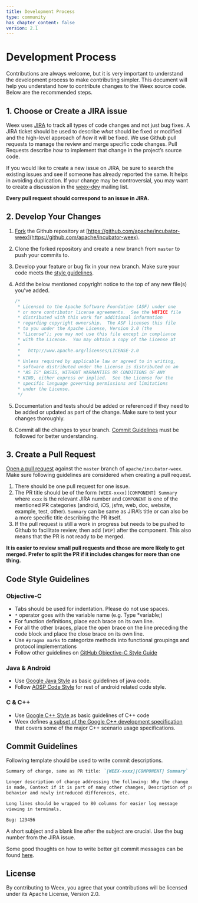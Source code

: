 ```yaml
---
title: Development Process
type: community
has_chapter_content: false
version: 2.1
---
```


# Development Process

Contributions are always welcome, but it is very important to understand the development process to make contributing simpler. This document will help you understand how to contribute changes to the Weex source code. Below are the recommended steps.

## 1. Choose or Create a JIRA issue

Weex uses [JIRA](https://issues.apache.org/jira/projects/WEEX) to track all types of code changes and not just bug fixes. A JIRA ticket should be used to describe *what* should be fixed or modified and the high-level approach of *how* it will be fixed. We use Github pull requests to manage the review and merge specific code changes. Pull Requests describe *how* to implement that change in the project’s source code.  

If you would like to create a new issue on JIRA, be sure to search the existing issues and see if someone has already reported the same. It helps in avoiding duplication. If your change may be controversial, you may want to create a discussion in the [weex-dev](mailto:dev@weex.incubator.apache.org) mailing list.

**Every pull request should correspond to an issue in JIRA.**

## 2. Develop Your Changes

1. [Fork](https://help.github.com/articles/fork-a-repo/) the Github repository at [https://github.com/apache/incubator-weex](https://github.com/apache/incubator-weex). 

2. Clone the forked repository and create a new branch from `master` to push your commits to.

3. Develop your feature or bug fix in your new branch. Make sure your code meets the [style guidelines](/development-process.html#code-style-guidelines).

4. Add the below mentioned copyright notice to the top of any new file(s) you've added.

   ```javascript
   /*
    * Licensed to the Apache Software Foundation (ASF) under one
    * or more contributor license agreements.  See the NOTICE file
    * distributed with this work for additional information
    * regarding copyright ownership.  The ASF licenses this file
    * to you under the Apache License, Version 2.0 (the
    * "License"); you may not use this file except in compliance
    * with the License.  You may obtain a copy of the License at
    *
    *   http://www.apache.org/licenses/LICENSE-2.0
    *
    * Unless required by applicable law or agreed to in writing,
    * software distributed under the License is distributed on an
    * "AS IS" BASIS, WITHOUT WARRANTIES OR CONDITIONS OF ANY
    * KIND, either express or implied.  See the License for the
    * specific language governing permissions and limitations
    * under the License.
    */
   ```

5. Documentation and tests should be added or referenced if they need to be added or updated as part of the change. Make sure to test your changes thoroughly.

6. Commit all the changes to your branch. [Commit Guidelines](/development-process.html#commit-guidelines) must be followed for better understanding.

## 3. Create a Pull Request

[Open a pull request](https://help.github.com/articles/using-pull-requests/) against the `master` branch of `apache/incubator-weex`. Make sure following guidelines are considered when creating a pull request.

1. There should be one pull request for one issue.
2. The PR title should be of the form `[WEEX-xxxx][COMPONENT] Summary` where `xxxx` is the relevant JIRA number and `COMPONENT` is one of the mentioned PR categories (android, iOS, jsfm, web, doc, website, example, test, other). `Summary` can be same as JIRA’s title or can also be a more specific title describing the PR itself.
3. If the pull request is still a work in progress but needs to be pushed to Github to facilitate review, then add `[WIP]` after the component. This also means that the PR is not ready to be merged.

**It is easier to review small pull requests and those are more likely to get merged. Prefer to split the PR if it includes changes for more than one thing.**

## Code Style Guidelines 

### Objective-C

- Tabs should be used for indentation. Please do not use spaces.
- `*` operator goes with the variable name (e.g. Type *variable;)
- For function definitions, place each brace on its own line.
- For all the other braces, place the open brace on the line preceding the code block and place the close brace on its own line.
- Use `#pragma marks` to categorize methods into functional groupings and protocol implementations
- Follow other guidelines on [GitHub Objective-C Style Guide](https://github.com/github/objective-c-style-guide)

### Java & Android

- Use [Google Java Style](https://google.github.io/styleguide/javaguide.html) as basic guidelines of java code.
- Follow [AOSP Code Style](https://source.android.com/source/code-style.html) for rest of android related code style.

### C & C++

- Use [Google C++ Style ](https://google.github.io/styleguide/cppguide.html)  as basic guidelines of C++ code
- Weex defines [a subset of the Google C++ development specification](https://github.com/jianhan-he/C-Style-Guide/blob/master/C%2B%2B_Style_Guide_en.md) that covers some of the major C++ scenario usage specifications.



## Commit Guidelines 

Following template should be used to write commit descriptions.

```markdown
Summary of change, same as PR title: `[WEEX-xxxx][COMPONENT] Summary`

Longer description of change addressing the following: Why the change
is made, Context if it is part of many other changes, Description of previous 
behavior and newly introduced differences, etc.

Long lines should be wrapped to 80 columns for easier log message 
viewing in terminals.

Bug: 123456
```

A short subject and a blank line after the subject are crucial. Use the bug number from the JIRA issue.

Some good thoughts on how to write better git commit messages can be found [here](https://chris.beams.io/posts/git-commit/).

## License
By contributing to Weex, you agree that your contributions will be licensed under its Apache License, Version 2.0.


